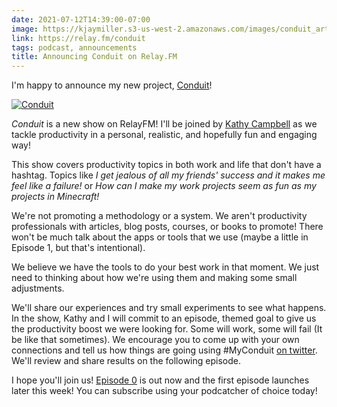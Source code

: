 ```yaml
---
date: 2021-07-12T14:39:00-07:00
image: https://kjaymiller.s3-us-west-2.amazonaws.com/images/conduit_artwork.png
link: https://relay.fm/conduit
tags: podcast, announcements
title: Announcing Conduit on Relay.FM
---
```


I'm happy to announce my new project, [Conduit](https://relay.fm/conduit)!

[![Conduit](https://kjaymiller.s3-us-west-2.amazonaws.com/images/conduit_artwork.png)][Conduit]

_Conduit_ is a new show on RelayFM! I'll be joined by [Kathy Campbell](https://twitter.com/mrssoup) as we tackle productivity in a personal, realistic, and hopefully fun and engaging way!

This show covers productivity topics in both work and life that don't have a hashtag. Topics like _I get jealous of all my friends' success and it makes me feel like a failure!_ or _How can I make my work projects seem as fun as my projects in Minecraft!_

We're not promoting a methodology or a system. We aren't productivity professionals with articles, blog posts, courses, or books to promote! There won't be much talk about the apps or tools that we use (maybe a little in Episode 1, but that's intentional). 

We believe we have the tools to do your best work in that moment. We just need to thinking about how  we're using them and making some small adjustments.

We'll share our experiences and try small experiments to see what happens. In the show, Kathy and I will commit to an episode, themed goal to give us the productivity boost we were looking for. Some will work, some will fail (It be like that sometimes). We encourage you to come up with your own connections and tell us how things are going using #MyConduit [on twitter](https://twitter.com/conduitfm). We'll review and share results on the following episode.

I hope you'll join us! [Episode 0](https://relay.fm/0) is out now and the first episode launches later this week! You can subscribe using your podcatcher of choice today!

[Conduit]: https://relay.fm/conduit